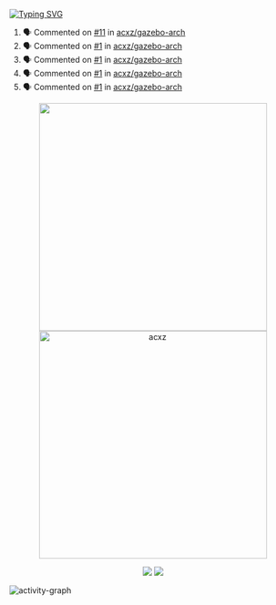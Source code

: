 [![Typing SVG](https://readme-typing-svg.herokuapp.com?size=16&color=AFFFA3&multiline=true&height=75&lines=contributing+to+robotics%2Faerospace%2Fml%2Fgpu+software;packaging+it+for+archlinux;ricer)](https://git.io/typing-svg)

<!--START_SECTION:activity-->
1. 🗣 Commented on [#11](https://github.com/acxz/gazebo-arch/issues/11) in [acxz/gazebo-arch](https://github.com/acxz/gazebo-arch)
2. 🗣 Commented on [#1](https://github.com/acxz/gazebo-arch/issues/1) in [acxz/gazebo-arch](https://github.com/acxz/gazebo-arch)
3. 🗣 Commented on [#1](https://github.com/acxz/gazebo-arch/issues/1) in [acxz/gazebo-arch](https://github.com/acxz/gazebo-arch)
4. 🗣 Commented on [#1](https://github.com/acxz/gazebo-arch/issues/1) in [acxz/gazebo-arch](https://github.com/acxz/gazebo-arch)
5. 🗣 Commented on [#1](https://github.com/acxz/gazebo-arch/issues/1) in [acxz/gazebo-arch](https://github.com/acxz/gazebo-arch)
<!--END_SECTION:activity-->

<p align="center">
  <img width="400em" src=https://github-readme-stats.vercel.app/api?username=acxz&include_all_commits=true&show_icons=true />
  <img width="400em" src="https://github-readme-streak-stats.herokuapp.com/?user=acxz&" alt="acxz" />
</p>

<p align="center">
  <img src=https://github-readme-stats.vercel.app/api/top-langs/?username=acxz&layout=compact />
  <img src=https://github-profile-trophy.vercel.app/?username=acxz&row=2&column=4 />
</p>

![activity-graph](https://activity-graph.herokuapp.com/graph?username=acxz&theme=aqua)
